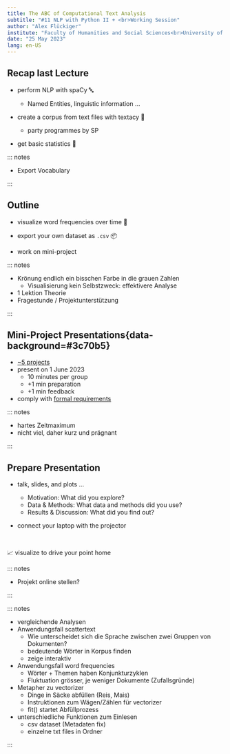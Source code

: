 ```yaml
---
title: The ABC of Computational Text Analysis
subtitle: "#11 NLP with Python II + <br>Working Session"
author: "Alex Flückiger"
institute: "Faculty of Humanities and Social Sciences<br>University of Lucerne" 
date: "25 May 2023"
lang: en-US
---
```




## Recap last Lecture

- perform NLP with spaCy :abc:
  - Named Entities, linguistic information ...
- create a corpus from text files with textacy :bookmark_tabs:
  - party programmes by SP

- get basic statistics :abacus:

::: notes

- Export Vocabulary

:::

## Outline

- visualize word frequencies over time :art:

- export your own dataset as `.csv` :package:

- work on mini-project

  

::: notes

- Krönung endlich ein bisschen Farbe in die grauen Zahlen
  - Visualisierung kein Selbstzweck: effektivere Analyse
- 1 Lektion Theorie
- Fragestunde / Projektunterstützung

:::





## Mini-Project Presentations{data-background=#3c70b5}

- [~5 projects](https://docs.google.com/spreadsheets/d/1okuYtiMeASZzenn-VADvg1i6mWqVNsOaskuiHP-sTVc/edit#gid=0)
- present on 1 June 2023
  - 10 minutes per group
  - +1 min preparation
  - +1 min feedback
- comply with [formal requirements](https://aflueckiger.github.io/KED2023/lectures/html/KED2023_10.html#/mini-project)

::: notes

- hartes Zeitmaximum 
- nicht viel, daher kurz und prägnant

:::

## Prepare Presentation

- talk, slides, and plots ...
  - Motivation: What did you explore?
  - Data & Methods: What data and methods did you use?
  - Results & Discussion: What did you find out? 

- connect your laptop with the projector

<br>

:chart_with_upwards_trend: visualize to drive your point home



::: notes

- Projekt online stellen?

:::



::: notes

- vergleichende Analysen
- Anwendungsfall scattertext
  - Wie unterscheidet sich die Sprache zwischen zwei Gruppen von Dokumenten?
  - bedeutende Wörter in Korpus finden
  - zeige interaktiv
- Anwendungsfall word frequencies
  - Wörter + Themen haben Konjunkturzyklen
  - Fluktuation grösser, je weniger Dokumente (Zufallsgründe)
- Metapher zu vectorizer 
  - Dinge in Säcke abfüllen (Reis, Mais)
  - Instruktionen zum Wägen/Zählen für vectorizer
  - fit() startet Abfüllprozess
- unterschiedliche Funktionen zum Einlesen
  - csv dataset (Metadaten fix)
  - einzelne txt files in Ordner

:::

